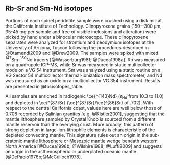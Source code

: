 ## Rb-Sr and Sm-Nd isotopes

<!--## Isotopes-->

Portions of each spinel peridotite sample were crushed using a disk mill at the
California Institute of Technology. Clinopyroxene grains (150--300 µm, 35-45 mg
per sample and free of visible inclusions and alteration) were picked by hand
under a binocular microscope. These clinopyroxene separates were analyzed for
strontium and neodymium isotopes at the University of Arizona, Tuscon following
the procedures described in @Otamendi2009 and @Drew2009. The samples were
spiked with mixed $^{147}$Sm-$^{150}$Nd tracers [@Wasserburg1981; @Ducea1998a].
Rb was measured on a quadrupole ICP-MS, while Sr was measured in static
multicollector mode on a VG 54 instrument. Sm was analyzed using a static
routine on a  VG Sector 54 multicollector thermal-ionization mass spectrometer,
and Nd was measured as an oxide on a multicollector VG 354 instrument. Results
are presented in @tbl:isotopes_table.

<!--[[isotopes]]-->

All samples are enriched in radiogenic \ce{^{143}Nd} ($\epsilon_{\textrm{Nd}}$
from 10.3 to 11.0) and depleted in \ce{^{87}Sr} (\ce{^{87}Sr}/\ce{^{86}Sr} of
.702). With respect to the central California coast, values here are well below
those of 0.708 recorded by Salinian granites [e.g. @Kistler2001], suggesting
that the mantle lithosphere sampled by Crystal Knob is sourced from a different
mantle reservoir than the overlying crust. More broadly, this pattern of strong
depletion in large-ion-lithophile elements is characteristic of the depleted
convecting mantle. This signature rules out an origin in the sub-cratonic
mantle lithosphere or Mesozoic mantle wedge beneath western North America
[@Ducea1998b; @Wilshire1988; @Luffi2009] and suggests an origin in the
asthenospheric or underplated oceanic mantle [@DePaolo1976b;@McCulloch1978].

<!--[[isotopes_table]]-->

